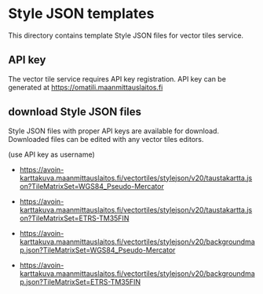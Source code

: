 
# Style JSON templates

This directory contains template Style JSON files for vector tiles service.

## API key

The vector tile service requires API key registration.
API key can be generated at <https://omatili.maanmittauslaitos.fi>

## download Style JSON files

Style JSON files with proper API keys are available for download.
Downloaded files can be edited with any vector tiles editors.

(use API key as username)

- <https://avoin-karttakuva.maanmittauslaitos.fi/vectortiles/stylejson/v20/taustakartta.json?TileMatrixSet=WGS84_Pseudo-Mercator>
- <https://avoin-karttakuva.maanmittauslaitos.fi/vectortiles/stylejson/v20/taustakartta.json?TileMatrixSet=ETRS-TM35FIN>

- <https://avoin-karttakuva.maanmittauslaitos.fi/vectortiles/stylejson/v20/backgroundmap.json?TileMatrixSet=WGS84_Pseudo-Mercator>
- <https://avoin-karttakuva.maanmittauslaitos.fi/vectortiles/stylejson/v20/backgroundmap.json?TileMatrixSet=ETRS-TM35FIN>
